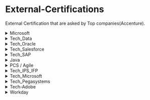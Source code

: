# External-Certifications
External Certification that are asked by Top companies(Accenture).
<details>
  <summary>Microsoft</summary>
  <pre>
  AZ-220: Microsoft Azure IoT Developer
  DP-203: Data Engineering on Microsoft Azure
  Microsoft Certified: Azure Security Engineer Associate
  PL-300: Microsoft Power BI Data Analyst
  PL-500: Microsoft Power Automate RPA Developer
  </pre>
</details>

<details>
  <summary>Tech_Data</summary>
  <pre>
  Talend Data Integration v7 Certified Administrator Exam
  Talend Data Integration v7 Certified Developer Exam
  Amazon Web Services (AWS) Certified Cloud Practitioner
  Amazon Web Services (AWS) Certified Data Analytics - Specialty
  Amazon Web Services (AWS) Certified Developer - Associate
  Cloudera Certified Associate (CCA) Spark and Hadoop Developer
  Databricks Certified Associate Developer for Apache Spark
  Databricks Certified Data Analyst Associate
  Databricks Certified Data Engineer Associate
  Databricks Certified Data Engineer Professional
  Solution Architect Essentials
  Google Cloud Certified - Associate Cloud Engineer
  Google Cloud Certified - Cloud Digital Leader
  Google Cloud Certified - Professional Data Engineer
  SnowPro Advanced: Architect
  SnowPro Advanced: Data Scientist
  Tableau Certified Associate Architect
  Tableau Certified Associate Consultant
  Talend Data Integration v7 Certified Administrator Exam
  Talend Data Integration v7 Certified Developer Exam
  Databricks Certified Machine Learning Associate
  </pre>
</details>

<details>
  <summary>Tech_Oracle</summary>
  <pre>
  Oracle Cloud Infrastructure Foundations 2020 Associate
  Oracle Account Reconciliation 2020 Implementation Essentials
  Oracle Account Reconciliation 2021 Implementation Essentials
  Oracle Account Reconciliation 2023 Implementation Professional
  Oracle Accounting Hub Cloud 2019 Implementation Essentials
  Oracle Accounting Hub Cloud 2020 Implementation Essentials
  Oracle Accounting Hub Cloud 2021 Implementation Essentials
  Oracle Accounting Hub Cloud 2023 Implementation Professional
  Oracle Autonomous Database Cloud 2019 Specialist
  Oracle Autonomous Database Cloud 2020 Specialist
  Oracle Autonomous Database Cloud 2021 Specialist
  Oracle Autonomous Database Cloud 2023 Professional
  Oracle Cloud Infrastructure 2022 Foundations Associate
  Oracle Cloud Infrastructure 2023 AI Foundations Associate
  Oracle Cloud Infrastructure Developer 2021 Associate
  Oracle Cloud Infrastructure Foundations 2020 Associate
  Oracle Cloud Infrastructure Foundations 2021 Associate
  RETIRED Oracle Cloud Platform Application Development 2018 Associate
  Oracle Cloud Platform Application Development 2020 Specialist
  Oracle Cloud Platform Application Development 2021 Specialist
  Oracle Cloud Platform Application Integration 2019 Associate
  Oracle Cloud Platform Application Integration 2020 Specialist
  Oracle Cloud Platform Application Integration 2021 Specialist
  Oracle Cloud Platform Application Integration 2022 Professional
  Oracle Cloud Platform Enterprise Analytics 2019 Associate
  Oracle Cloud Platform Enterprise Analytics 2019 Associate
  Oracle Cloud Platform Enterprise Analytics 2020 Specialist
  Oracle Cloud Platform Enterprise Analytics 2021 Specialist
  Oracle Cloud Platform Enterprise Analytics 2022 Professional
  Oracle CPQ 2020 Implementation Essentials
  Oracle CPQ 2021 Implementation Essentials
  Oracle CPQ 2023 Implementation Professional
  Oracle Customer Data Management 2020 Implementation Essentials
  Oracle Database Cloud Service 2019
  Oracle Database Cloud Service 2019
  Oracle Database Cloud Service 2020 Specialist
  Oracle Eloqua CX Marketing 2019 Implementation Essentials
  Oracle Eloqua CX Marketing 2020 Implementation Essentials
  Oracle Eloqua Marketing 2021 Implementation Essentials
  Oracle Eloqua Marketing 2023 Implementation Professional
  Oracle Financial Consolidation and Close 2019 Implementation Essentials
  Oracle Financial Consolidation and Close 2020 Implementation Essentials
  Oracle Financial Consolidation and Close 2021 Implementation Essentials
  Oracle Financial Consolidation and Close 2023 Implementation Professional
  RETIRED Oracle Financials Cloud: General Ledger 2017 Implementation Essentials
  Oracle Financials Cloud: General Ledger 2019 Implementation Essentials
  Oracle Financials Cloud: General Ledger 2020 Implementation Essentials
  Oracle Financials Cloud: General Ledger 2021 Implementation Essentials
  Oracle Financials Cloud: General Ledger 2023 Implementation Professional
  Oracle Global Human Resources Cloud 2019 Implementation Essentials
  Oracle Global Human Resources Cloud 2020 Implementation Essentials
  Oracle Global Human Resources Cloud 2021 Implementation Essentials
  Oracle Global Human Resources Cloud 2023 Implementation Professional
  Oracle Incentive Compensation 2020 Implementation Essentials
  Oracle Project Management Cloud 2020 Implementation Essentials
  Oracle Project Management Cloud 2021 Implementation Essentials
  Oracle Project Management Cloud 2023 Implementation Professional
  Oracle Project Portfolio Management Cloud 2019 Implementation Essentials
  Oracle Project Portfolio Management Cloud 2020 Implementation Essentials
  </pre>
</details>

<details>
  <summary>Tech_Salesforce</summary>
  <pre>
  Salesforce Certified Platform App Builder
  Salesforce Certified Platform Developer I
  Salesforce Certified Platform App Builder
  Salesforce Certified Platform Developer I
  </pre>
</details>

<details>
  <summary>Tech_SAP</summary>
  <pre>
  C_BOWI_42 - SAP Certified Application Associate - SAP BusinessObjects Web Intelligence 4.2
  C_BOWI_4302 - SAP Certified Application Associate - SAP BusinessObjects Web Intelligence 4.3
  C_BW4H_211 - SAP Certified Application Associate - Reporting, Modeling and Data Acquisition with SAP BW/4HANA
  C_DS_42 - SAP Certified Application Associate - Data Integration with SAP Data Services 4.2
  C_FIORDEV_22 SAP Certified Development Associate - SAP Fiori Application Developer
  C_HANATEC_18 SAP HANA
  C_MDG_1909 - SAP Certified Application Associate - Master Data Governance
  C_S4EWM_2020 - SAP Certified Application Associate - Extended Warehouse Management with SAP S/4HANA
  C_SM100_7210 - SAP Certified Technology Associate - SAP Solution Manager, Mandatory and Managed System Configuration (7.2 SPS10)
  C_TS422_2021 - SAP Certified Application Associate - SAP S/4HANA Production Planning and Manufacturing
  C_TS450_2021 - SAP Certified Application Associate - SAP S/4HANA Sourcing and Procurement - Upskilling for ERP Experts
  C_TS452_2021 - SAP Certified Application Associate - SAP S/4HANA Sourcing and Procurement
  C_TS462_2021 - SAP Certified Application Associate - SAP S/4HANA Sales 2021
  C_TS4FI_2021 - SAP Certified Application Associate - SAP S/4HANA for Financial Accounting Associates (SAP S/4HANA 2021)
  E_BW4HANA211 - SAP Certified Application Specialist – SAP BW/4HANA 2021 Delta
  E_HANAAW_17 - SAP Certified Development Specialist - ABAP for SAP HANA 2.0
  E_HANAAW_18 - SAP Certified Development Specialist - ABAP for SAP HANA 2.0
  E_HANABW_13-SAP Certified Application Specialist - SAP BW 7.5 powered by SAP HANA
  </pre>
</details>

<details>
  <summary>Java</summary>
  <pre>
  Spring Certified Professional 2022
  Spring Certified Professional 2023
  </pre>
</details>

<details>
  <summary>PCS / Agile</summary>
  <pre>
  SAFe 4 Agilist
  SAFe 5 Agilist
  SAFe 6 Agilist
  SAFe Agilist (SA)
  SAFe 4 Product Owner / Product Manager
  SAFe 5 Product Owner / Product Manager
  SAFe 6 Product Owner / Product Manager
  SAFe Product Manager / Product Owner (PMPO)
  SAFe Practitioner (SP)
  SAFe 4 Scrum Master
  SAFe 5 Scrum Master
  SAFe 6 Scrum Master
  SAFe Scrum Master (SSM)
  </pre>
</details>

<details>
  <summary>Tech_IPS_IFP</summary>
  <pre>
  Infor Certified CloudSuite Manufacturing (M3) Associate
  Infor Certified CloudSuite Distribution Enterprise (M3) Associate
  </pre>
</details>

<details>
  <summary>Tech_Microsoft</summary>
  <pre>
  PL-200: Microsoft Power Platform Functional Consultant
  PL-400: Microsoft Power Platform Developer
  </pre>
</details>

<details>
  <summary>Tech_Pegasystems</summary>
  <pre>
  Certified Pega Senior System Architect (CPSSA)
  </pre>
</details>

<details>
  <summary>Tech-Adobe</summary>
  <pre>
  Adobe Analytics Business Practitioner Expert Certification
  Adobe Experience Manager Business Practitioner Professional Certification
  Adobe Experience Manager Sites Business Practitioner Expert Certification
  </pre>
</details>

<details>
  <summary>Workday</summary>
  <pre>
  Workday HCM Certification
  </pre>
</details>
